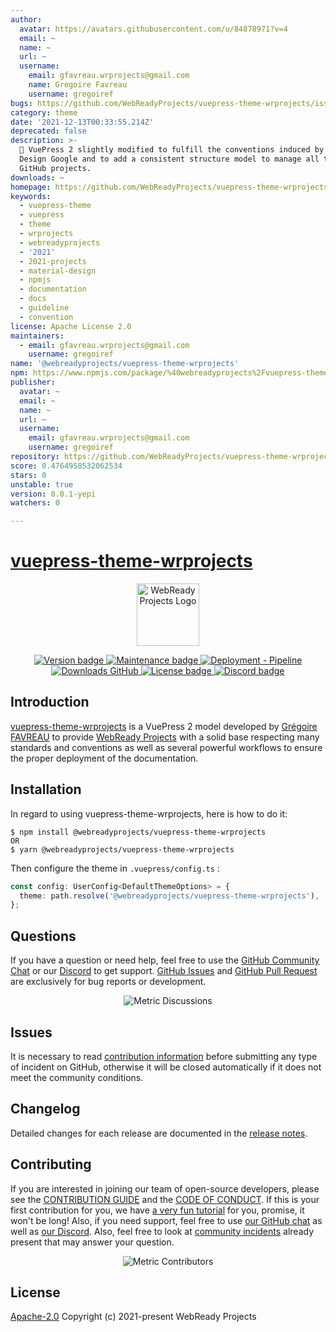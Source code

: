 ```yaml
---
author:
  avatar: https://avatars.githubusercontent.com/u/84878971?v=4
  email: ~
  name: ~
  url: ~
  username:
    email: gfavreau.wrprojects@gmail.com
    name: Gregoire Favreau
    username: gregoiref
bugs: https://github.com/WebReadyProjects/vuepress-theme-wrprojects/issues
category: theme
date: '2021-12-13T00:33:55.214Z'
deprecated: false
description: >-
  💄 VuePress 2 slightly modified to fulfill the conventions induced by Material
  Design Google and to add a consistent structure model to manage all types of
  GitHub projects.
downloads: ~
homepage: https://github.com/WebReadyProjects/vuepress-theme-wrprojects#readme
keywords:
  - vuepress-theme
  - vuepress
  - theme
  - wrprojects
  - webreadyprojects
  - '2021'
  - 2021-projects
  - material-design
  - npmjs
  - documentation
  - docs
  - guideline
  - convention
license: Apache License 2.0
maintainers:
  - email: gfavreau.wrprojects@gmail.com
    username: gregoiref
name: '@webreadyprojects/vuepress-theme-wrprojects'
npm: https://www.npmjs.com/package/%40webreadyprojects%2Fvuepress-theme-wrprojects
publisher:
  avatar: ~
  email: ~
  name: ~
  url: ~
  username:
    email: gfavreau.wrprojects@gmail.com
    username: gregoiref
repository: https://github.com/WebReadyProjects/vuepress-theme-wrprojects
score: 0.4764958532062534
stars: 0
unstable: true
version: 0.0.1-yepi
watchers: 0

---
```


# [vuepress-theme-wrprojects](https://github.com/WebReadyProjects/vuepress-theme-wrprojects)

<p align="center">
  <a href="https://github.com/WebReadyProjects" target="_blank">
    <img src="https://avatars.githubusercontent.com/u/84878971?s=200&v=4" alt="WebReady Projects Logo" width="100">
  </a>
</p>

<p align="center">
  <a href="https://github.com/WebReadyProjects/vuepress-theme-wrprojects/releases">
    <img src="https://img.shields.io/github/package-json/v/WebReadyProjects/vuepress-theme-wrprojects?style=flat-square" alt="Version badge">
  </a>
  <a href="https://github.com/WebReadyProjects/vuepress-theme-wrprojects/">
    <img src="https://img.shields.io/maintenance/yes/2021?style=flat-square" alt="Maintenance badge">
  </a>
  <a href="">
    <img src="https://img.shields.io/github/workflow/status/WebReadyProjects/vuepress-theme-wrprojects/Deployment%20-%20Pipeline?style=flat-square" alt="Deployment - Pipeline">
  </a>
  <a href="">
    <img src="https://img.shields.io/github/downloads/WebReadyProjects/vuepress-theme-wrprojects/total?style=flat-square" alt="Downloads GitHub">
  </a>
  <a href="https://github.com/WebReadyProjects/github-template/blob/main/LICENSE">
    <img src="https://img.shields.io/github/license/WebReadyProjects/vuepress-theme-wrprojects?style=flat-square" alt="License badge">
  </a>
  <a href="https://discord.com/channels/849073103984525323/849088247987437579">
    <img src="https://img.shields.io/discord/849073103984525323?style=flat-square" alt="Discord badge">
  </a>
</p>

## Introduction

[vuepress-theme-wrprojects](https://github.com/WebReadyProjects/vuepress-theme-wrprojects/) is a VuePress 2 model developed by [Grégoire FAVREAU](https://github.com/GregoireF) to provide [WebReady Projects](https://github.com/WebReadyProjects/) with a solid base respecting many standards and conventions as well as several powerful workflows to ensure the proper deployment of the documentation.

## Installation

In regard to using vuepress-theme-wrprojects, here is how to do it:

```shell
$ npm install @webreadyprojects/vuepress-theme-wrprojects
OR
$ yarn @webreadyprojects/vuepress-theme-wrprojects
```

Then configure the theme in `.vuepress/config.ts` :

```ts
const config: UserConfig<DefaultThemeOptions> = {
  theme: path.resolve('@webreadyprojects/vuepress-theme-wrprojects'),
};
```

## Questions

If you have a question or need help, feel free to use the [GitHub Community Chat](https://github.com/WebReadyProjects/vuepress-theme-wrprojects/discussions) or our [Discord](https://discord.com/channels/849073103984525323/849088247987437579) to get support. [GitHub Issues](https://github.com/WebReadyProjects/vuepress-theme-wrprojects/issues) and [GitHub Pull Request](https://github.com/WebReadyProjects/vuepress-theme-wrprojects/pulls) are exclusively for bug reports or development.

<p align="center">
  <img src="https://raw.githubusercontent.com/gist/GregoireF/caf930c995804d565ffc9bb85fe79f8c/raw/262df8828ba3422594b26faa58413d671c428137/github-metrics.svg" alt="Metric Discussions">
</p>

## Issues

It is necessary to read [contribution information](https://github.com/WebReadyProjects/vuepress-theme-wrprojects/blob/main/.github/docs/CONTRIBUTION.md) before submitting any type of incident on GitHub, otherwise it will be closed automatically if it does not meet the community conditions.

## Changelog

Detailed changes for each release are documented in the [release notes](https://github.com/WebReadyProjects/vuepress-theme-wrprojects/releases).

## Contributing

If you are interested in joining our team of open-source developers, please see the [CONTRIBUTION GUIDE](https://github.com/WebReadyProjects/vuepress-theme-wrprojects/blob/main/.github/docs/CONTRIBUTION.md) and the [CODE OF CONDUCT](https://github.com/WebReadyProjects/vuepress-theme-wrprojects/blob/main/.github/CODE_OF_CONDUCT.md).
If this is your first contribution for you, we have [a very fun tutorial](https://github.com/WebReadyProjects/first-contributions) for you, promise, it won't be long! Also, if you need support, feel free to use [our GitHub chat](https://github.com/WebReadyProjects/vuepress-theme-wrprojects/discussions) as well as [our Discord](https://discord.com/channels/849073103984525323/849088247987437579).
Also, feel free to look at [community incidents]() already present that may answer your question.

<p align="center">
  <img src="https://raw.githubusercontent.com/gist/GregoireF/8e01675010ff637355609641fd57fe23/raw/c543ddeceee0dacc98cdbf9734d0bf0c3d128333/github-metrics.svg" alt="Metric Contributors">
</p>

## License

[Apache-2.0](https://github.com/WebReadyProjects/vuepress-theme-wrprojects/blob/main/LICENSE)
Copyright (c) 2021-present WebReady Projects
